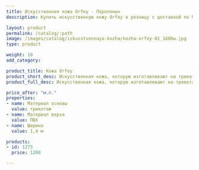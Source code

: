 ```yaml
---
title: Искусственная кожа Orfey - Поролоныч
description: Купить искусственную кожу Orfey в розницу с доставкой по Москве.

layout: product
permalink: /catalog/:path
image: /images/catalog/iskusstvennaya-kozha/kozha-orfey-01_1600w.jpg
type: product

weight: 10
add_category: 

product_title: Кожа Orfey
product_short_desc: Искусственная кожа, которую изготавливают на трикотажной основе с качественным покрытием из полиэстера и полиуретана. Прочный, приятный на ощупь и внешне привлекательный материал.
product_full_desc: Искусственная кожа, которую изготавливают на трикотажной основе с качественным покрытием из полиэстера и полиуретана. Прочный, приятный на ощупь и внешне привлекательный материал.

price_after: "м.п."
properties:
- name: Материал основы
  value: трикотаж
- name: Материал верха
  value: ПВХ
- name: Ширина
  value: 1,4 м

products:
- id: 1273
  price: 1200

---
```

